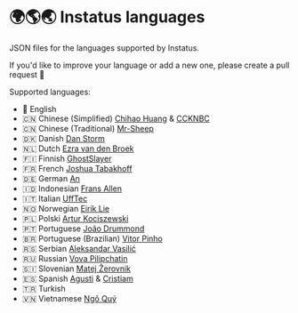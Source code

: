 # 🌍🌎🌏 Instatus languages

JSON files for the languages supported by Instatus.

If you'd like to improve your language or add a new one, please create a pull request 🚀

Supported languages:
- 🏴󠁧󠁢󠁥󠁮󠁧󠁿 English
- 🇨🇳 Chinese (Simplified) [Chihao Huang](https://github.com/coder-bts) & [CCKNBC](https://github.com/CCKNBC)
- 🇨🇳 Chinese (Traditional) [Mr-Sheep](https://github.com/Mr-Sheep)
- 🇩🇰 Danish [Dan Storm](https://github.com/Repox)
- 🇳🇱 Dutch [Ezra van den Broek](https://twitter.com/ezraistaken)
- 🇫🇮 Finnish [GhostSlayer](https://github.com/GhostSlayer)
- 🇫🇷 French [Joshua Tabakhoff](https://twitter.com/joshtab_)
- 🇩🇪 German [An](https://twitter.com/AnTheMaker)
- 🇮🇩 Indonesian [Frans Allen](https://github.com/fransallen)
- 🇮🇹 Italian [UffTec](https://github.com/UffTec)
- 🇳🇴 Norwegian [Eirik Lie](https://github.com/eiriklie)
- 🇵🇱 Polski [Artur Kociszewski](https://artuu.pl)
- 🇵🇹 Portuguese [João Drummond](https://github.com/jlcd)
- 🇧🇷 Portuguese (Brazilian) [Vitor Pinho](https://github.com/vitor-ao)
- 🇷🇸 Serbian [Aleksandar Vasilić](https://github.com/net-tech)
- 🇷🇺 Russian [Vova Pilipchatin](https://twitter.com/VPilipchatin)
- 🇸🇮 Slovenian [Matej Žerovnik](https://github.com/matejzero)
- 🇪🇸 Spanish [Agusti](https://github.com/agustif) & [Cristiam](https://github.com/cristiammercado)
- 🇹🇷 Turkish
- 🇻🇳 Vietnamese [Ngô Quý](https://github.com/JustHmmmm)
